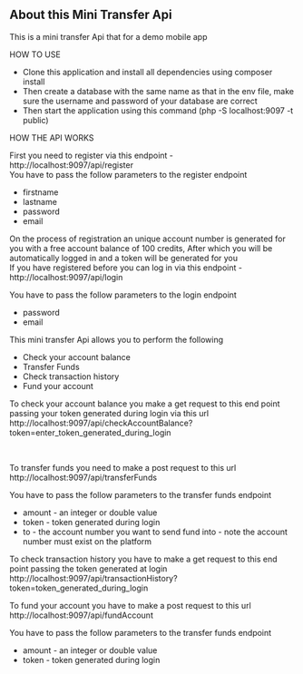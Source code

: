 

## About this Mini Transfer Api

 This is a mini transfer Api that for a demo mobile app
 
 
 HOW TO USE
 - Clone this application and install all dependencies using composer install
 - Then create a database with the same name as that in the env file, make sure the username and password of your database are correct
 - Then start the application using this command (php -S localhost:9097 -t public)
 
 HOW THE API WORKS
 
 First you need to register via this endpoint - http://localhost:9097/api/register 
 <br/>
 You have to pass the follow parameters to the register endpoint
 - firstname
 - lastname
 - password
 - email
 
 On the process of registration an unique account number is generated for you with a free account balance of 100 credits, After which you will be automatically logged in and a token will be generated for you
 <br/>
 If you have registered before you can log in via this endpoint - http://localhost:9097/api/login
 <br/>
 
  You have to pass the follow parameters to the login endpoint
  - password
  - email
  
  This mini transfer Api allows you to perform the following
  - Check your account balance
  -  Transfer Funds
  -  Check transaction history
  -  Fund your account  
  
  To check your account balance you make a get request to this end point passing your token generated during login via this url
  http://localhost:9097/api/checkAccountBalance?token=enter_token_generated_during_login
  
  <br/>
  
  To transfer funds you need to make a post request to this url http://localhost:9097/api/transferFunds
  <br/>
  
   You have to pass the follow parameters to the transfer funds endpoint
   - amount - an integer or double value
   - token -  token generated during login
   - to   - the account number you want to send fund into - note the account number must exist on the platform
   
   
   To check transaction history you have to make a get request to this end point passing the token generated at login
   http://localhost:9097/api/transactionHistory?token=token_generated_during_login
   
   To fund your account you have to make a post request to this url
   http://localhost:9097/api/fundAccount
   
   You have to pass the follow parameters to the transfer funds endpoint
   - amount - an integer or double value
   - token -  token generated during login
      
   
 
